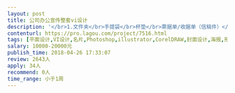 ```yaml
---                
layout: post       
title: 公司办公宣传整套vi设计           
description: '</br>1.文件夹</br>手提袋</br>杯垫</br>票据单/收据单（信稿件）</br>订单</br>（办公专用笔、合同夹 、合同书规范格式 、包装盒）</br>微信、微博、网页、word使用模板</br>通知书（告知书）、各种指示板、照明、霓虹灯箱</br>指示用标识（大门标识、入口指示、洗手间标识、平面图标识等）</br>广告片头、片尾、粘胶带、各种防伪标志</br>三、VI应用部分（基本应用）</br>（一）办公系统</br>1.名片</br>2.信封</br>3.信纸</br>4.便签</br>5.文件袋</br>6.工作证</br>7.笔记本</br>8.纸杯</br>9.胸卡</br>10.会员卡</br>11.就诊卡</br>（二）印刷出版物系统</br>1.业务宣传折页封底/封面规范</br>2.海报规范</br>3.易拉宝/X展架规范</br>（三）会议系统</br>1.邀请函</br>2.PPT模板</br>3.背景板</br>4.参会证</br>5.台牌</br>6.水牌</br>7.手提袋</br>8.桌旗（暂时不需要）</br>（四）logo移动ICON（基本应用）</br>1.移动端ICON（2个版本）</br>2.移动端logo排版应用标准</br>'     
contenturl: https://pro.lagou.com/project/7516.html      
tags: [平面设计,VI设计,名片,Photoshop,illustrator,CorelDRAW,封面设计,海报,形象设计,专题设计]            
salary: 10000-20000元          
publish_time: 2018-04-26 17:33:07         
review: 2643人                   
apply: 34人                   
recommend: 0人                   
time_range: 小于1周              
---                 
```

